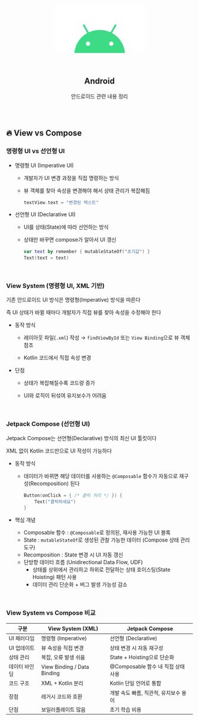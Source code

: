 <div align="center">
  <p>
    <img src="../README.assets/android.png">
  </p>
  <br>
  <h2>Android</h2>
  <p>안드로이드 관련 내용 정리</p>
  <br>
  <br>
</div>


## 🔥 View vs Compose

### 명령형 UI vs 선언형 UI

- 명령형 UI (Imperative UI)

  - 개발자가 UI 변경 과정을 직접 명령하는 방식

  - 뷰 객체를 찾아 속성을 변경해야 해서 상태 관리가 복잡해짐

    ```kotlin
    textView.text = "변경된 텍스트"
    ```

- 선언형 UI (Declarative UI)

  - UI를 상태(State)에 따라 선언하는 방식

  - 상태만 바꾸면 compose가 알아서 UI 갱신

    ```kotlin
    var text by remember { mutableStateOf("초기값") }
    Text(text = text)
    ```

<br>

### View System (명령형 UI, XML 기반)

기존 안드로이드 UI 방식은 명령형(Imperative) 방식을 따른다

즉 UI 상태가 바뀔 때마다 개발자가 직접 뷰를 찾아 속성을 수정해야 한다

- 동작 방식

  - 레이아웃 파일(`.xml`) 작성 → `findViewById` 또는 `View Binding`으로 뷰 객체 참조

  - Kotlin 코드에서 직접 속성 변경

- 단점

  - 상태가 복잡해질수록 코드량 증가

  - UI와 로직이 뒤섞여 유지보수가 어려움

<br>

### Jetpack Compose (선언형 UI)

Jetpack Compose는 선언형(Declarative) 방식의 최신 UI 툴킷이다

XML 없이 Kotlin 코드만으로 UI 작성이 가능하다

- 동작 방식

  - 데이터가 바뀌면 해당 데이터를 사용하는 `@Composable` 함수가 자동으로 재구성(Recomposition) 된다

    ```kotlin
    Button(onClick = { /* 클릭 처리 */ }) {
        Text("클릭하세요")
    }
    ```

- 핵심 개념

  - Composable 함수 : `@Composable`로 정의된, 재사용 가능한 UI 블록
  - State : `mutableStateOf`로 생성된 관찰 가능한 데이터 (Compose 상태 관리 도구)
  - Recomposition : State 변경 시 UI 자동 갱신
  - 단방향 데이터 흐름 (Unidirectional Data Flow, UDF)
    - 상태를 상위에서 관리하고 하위로 전달하는 상태 호이스팅(State Hoisting) 패턴 사용
    - 데이터 관리 단순화 + 버그 발생 가능성 감소

<br>

### View System vs Compose 비교

| 구분          | View System (XML)           | Jetpack Compose                       |
| ------------- | --------------------------- | ------------------------------------- |
| UI 패러다임   | 명령형 (Imperative)         | 선언형 (Declarative)                  |
| UI 업데이트   | 뷰 속성을 직접 변경         | 상태 변경 시 자동 재구성              |
| 상태 관리     | 복잡, 오류 발생 쉬움        | State + Hoisting으로 단순화           |
| 데이터 바인딩 | View Binding / Data Binding | @Composable 함수 내 직접 상태 사용    |
| 코드 구조     | XML + Kotlin 분리           | Kotlin 단일 언어로 통합               |
| 장점          | 레거시 코드와 호환          | 개발 속도 빠름, 직관적, 유지보수 용이 |
| 단점          | 보일러플레이트 많음         | 초기 학습 비용                        |
